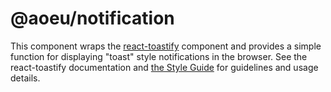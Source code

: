 # @aoeu/notification

This component wraps the [react-toastify](https://fkhadra.github.io/react-toastify/introduction/) component and provides a simple function for displaying "toast" style notifications in the browser. See the react-toastify documentation and [the Style Guide](https://theartofeducation.github.io/ui-common/) for guidelines and usage details.

